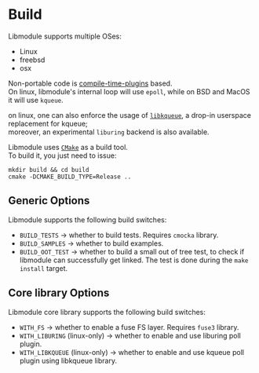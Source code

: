 # Build

Libmodule supports multiple OSes:
* Linux
* freebsd
* osx

Non-portable code is [compile-time-plugins](Lib/core/poll/) based.  
On linux, libmodule's internal loop will use `epoll`, while on BSD and MacOS it will use `kqueue`.  

on linux, one can also enforce the usage of [`libkqueue`](https://github.com/mheily/libkqueue), a drop-in userspace replacement for kqueue;  
moreover, an experimental `liburing` backend is also available.  

Libmodule uses [`CMake`](https://cmake.org/) as a build tool.  
To build it, you just need to issue:
```shell
mkdir build && cd build
cmake -DCMAKE_BUILD_TYPE=Release ..
```

## Generic Options

Libmodule supports the following build switches:
* `BUILD_TESTS` -> whether to build tests. Requires `cmocka` library.
* `BUILD_SAMPLES` -> whether to build examples.
* `BUILD_OOT_TEST` -> whether to build a small out of tree test, to check if libmodule can successfully get linked. The test is done during the `make install` target.  

## Core library Options

Libmodule core library supports the following build switches:
* `WITH_FS` -> whether to enable a fuse FS layer. Requires `fuse3` library.
* `WITH_LIBURING` (linux-only) -> whether to enable and use liburing poll plugin.
* `WITH_LIBKQUEUE` (linux-only) -> whether to enable and use kqueue poll plugin using libkqueue library.
